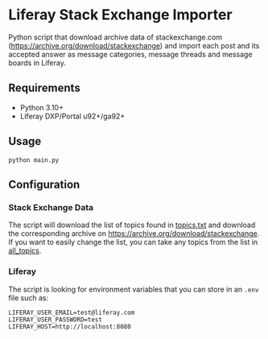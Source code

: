 # Liferay Stack Exchange Importer
 
Python script that download archive data of stackexchange.com (https://archive.org/download/stackexchange) and import each post and its accepted answer as message categories, message threads and message boards in Liferay.

## Requirements

- Python 3.10+
- Liferay DXP/Portal u92+/ga92+

## Usage

```
python main.py
```

## Configuration

### Stack Exchange Data

The script will download the list of topics found in [topics.txt](topics.txt) and download the corresponding archive on https://archive.org/download/stackexchange. If you want to easily change the list, you can take any topics from the list in [all_topics](all_topics.txt).

### Liferay

The script is looking for environment variables that you can store in an `.env` file such as:

```
LIFERAY_USER_EMAIL=test@liferay.com
LIFERAY_USER_PASSWORD=test
LIFERAY_HOST=http://localhost:8080
```